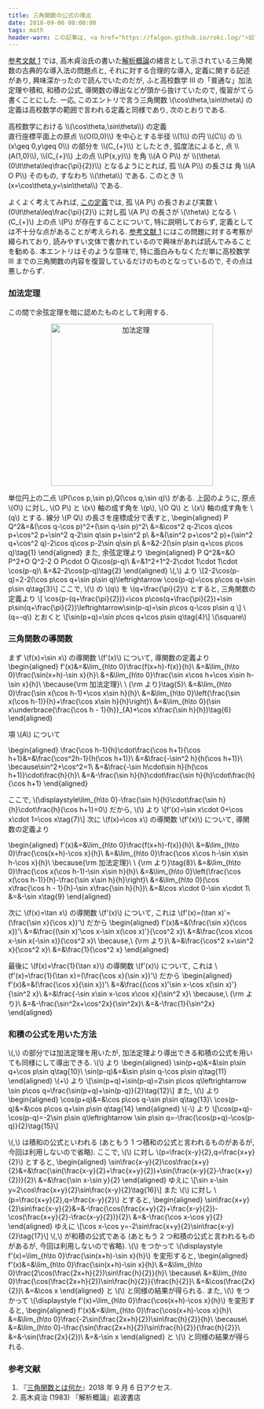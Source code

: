 ```yaml
---
title: 三角関数の公式の導出
date: 2018-09-06 00:00:00
tags: math
header-warn: この記事は, <a href="https://falgon.github.io/roki.log/">旧ブログ</a>から移植された記事です. よって, その内容として, <a href="https://falgon.github.io/roki.log/">旧ブログ</a>に依存した文脈が含まれている可能性があります. 予めご了承下さい.
---
```


[参考文献 1](#ref1) では, 高木貞治氏の書いた[解析概論](#ref2)の緒言として示されている三角関数の古典的な導入法の問題点と,
それに対する合理的な導入, 定義に関する記述があり, 興味深かったので読んでいたのだが, 
ふと高校数学 Ⅲ  の「普通な」加法定理や積和, 和積の公式, 導関数の導出などが頭から抜けていたので, 復習がてら書くことにした.
一応, このエントリで言う三角関数 \\(\cos\theta,\sin\theta\\) の定義は高校数学の範囲で言われる定義と同様であり, 次のとおりである.

<div class="panel panel-default">
  <div class="panel-heading def">
  <a id="hs_trignometric" class="disabled">高校数学における \\(\cos\theta,\sin\theta\\) の定義</a></div>
  <div class="panel-body">
直行座標平面上の原点 \\(O(0,0)\\) を中心とする半径 \\(1\\) の円 \\(C\\) の \\(x\geq 0,y\geq 0\\) の部分を \\(C_{+}\\) としたとき,
弧度法によると, 点 \\(A(1,0)\\), \\(C_{+}\\) 上の点 \\(P(x,y)\\) を角 \\(A O P\\) が \\(\theta\ (0\lt\theta\leq\frac{\pi}{2})\\) となるようにとれば,
孤 \\(A P\\) の長さは 角 \\(A O P\\) そのもの, すなわち \\(\theta\\) である. このとき \\(x=\cos\theta,y=\sin\theta\\) である.
</div>
</div>

よくよく考えてみれば, [この定義](#hs_trignometric)では,
孤 \\(A P\\) の長さおよび実数 \\(0\lt\theta\leq\frac{\pi}{2}\\) に対し孤 \\(A P\\) の長さが \\(\theta\\) となる \\(C_{+}\\) 上の点 
\\(P\\) が存在することについて, 特に説明しておらず, 定義としては不十分な点があることが考えられる.
[参考文献 1](#ref1) にはこの問題に対する考察が綴られており, 読みやすい文体で書かれているので興味があれば読んでみることを勧める.
本エントリはそのような意味で, 特に面白みもなくただ単に高校数学 Ⅲ までの三角関数の内容を復習しているだけのものとなっているので, その点は悪しからず.

### 加法定理
この間で余弦定理を暗に認めたものとして利用する.

<div style="text-align:center;">
<a title="三村周平 [CC BY-SA 3.0 (https://creativecommons.org/licenses/by-sa/3.0)], via Wikimedia Commons" href="https://commons.wikimedia.org/wiki/File:%E5%8A%A0%E6%B3%95%E5%AE%9A%E7%90%86.png"><img width="330" alt="加法定理" src="https://upload.wikimedia.org/wikipedia/commons/thumb/0/07/%E5%8A%A0%E6%B3%95%E5%AE%9A%E7%90%86.png/512px-%E5%8A%A0%E6%B3%95%E5%AE%9A%E7%90%86.png"></a>
</div>

単位円上の二点 \\(P(\cos p,\sin p),Q(\cos q,\sin q)\\) がある.
上図のように, 原点 \\(O\\) に対し, \\(O P\\) と \\(x\\) 軸の成す角を \\(p\\), 
\\(O Q\\) と \\(x\\) 軸の成す角を \\(q\\) とする. 線分 \\(P Q\\) の長さを座標成分で表すと, 
\begin{aligned}
P Q^2&=&(\cos q-\cos p)^2+(\sin q-\sin p)^2\\
&=&\cos^2 q-2\cos q\cos p+\cos^2 p+\sin^2 q-2\sin q\sin p+\sin^2 p\\
&=&(\sin^2 p+\cos^2 p)+(\sin^2 q+\cos^2 q)-2\cos q\cos p-2\sin q\sin p\\
&=&2-2(\sin p\sin q+\cos p\cos q)\tag{1}
\end{aligned}
また, 余弦定理より
\begin{aligned}
P Q^2&=&O P^2+O Q^2-2 O P\cdot O Q\cos(p-q)\\
&=&1^2+1^2-2\cdot 1\cdot 1\cdot \cos(p-q)\\
&=&2-2\cos(p-q)\tag{2}
\end{aligned}
\\(,\\) より
\\[2-2\cos(p-q)=2-2(\cos p\cos q+\sin p\sin q)\leftrightarrow \cos(p-q)=\cos p\cos q+\sin p\sin q\tag{3}\\]
ここで, \\(\\) の \\(q\\) を \\(q+\frac{\pi}{2}\\) とすると, 三角関数の定義より
\\[
\cos{p-(q+\frac{\pi}{2})}=\cos p\cos(q+\frac{\pi}{2})+\sin p\sin(q+\frac{\pi}{2})\leftrightarrow\sin(p-q)=\sin p\cos q-\cos p\sin q
\\]
\\(q=-q\\) とおくと \\[\sin(p+q)=\sin p\cos q+\cos p\sin q\tag{4}\\]
\\(\square\\)

### 三角関数の導関数

まず \\(f(x)=\sin x\\) の導関数 \\(f'(x)\\) について, 導関数の定義より
\begin{aligned}
f'(x)&=&\lim_{h\to 0}\frac{f(x+h)-f(x)}{h}\\
&=&\lim_{h\to 0}\frac{\sin(x+h)-\sin x}{h}\\
&=&\lim_{h\to 0}\frac{\sin x\cos h+\cos x\sin h-\sin x}{h}\ \because{\rm 加法定理}\ \ {\rm より}\tag{5}\\
&=&\lim_{h\to 0}\frac{\sin x(\cos h-1)+\cos x\sin h}{h}\\
&=&\lim_{h\to 0}\left\{\frac{\sin x(\cos h-1)}{h}+\frac{\cos x\sin h}{h}\right\}\\ 
&=&\lim_{h\to 0}(\sin x\underbrace{\frac{\cos h - 1}{h}}_{A}+\cos x\frac{\sin h}{h})\tag{6}
\end{aligned}

項 \\(A\\) について

\begin{aligned}
\frac{\cos h-1}{h}\cdot\frac{\cos h+1}{\cos h+1}&=&\frac{\cos^2h-1}{h(\cos h+1)}\\
&=&\frac{-\sin^2 h}{h(\cos h+1)}\ \because\sin^2+\cos^2=1\\
&=&\frac{-\sin h\cdot\sin h}{h(\cos h+1)}\cdot\frac{h}{h}\\
&=&-\frac{\sin h}{h}\cdot\frac{\sin h}{h}\cdot\frac{h}{\cos h+1}
\end{aligned}

ここで, \\(\displaystyle\lim_{h\to 0}-\frac{\sin h}{h}\cdot\frac{\sin h}{h}\cdot\frac{h}{\cos h+1}=0\\) だから,
\\(\\) より \\[f'(x)=\sin x\cdot 0+\cos x\cdot 1=\cos x\tag{7}\\]
次に \\(f(x)=\cos x\\) の導関数 \\(f'(x)\\) について, 導関数の定義より

\begin{aligned}
f'(x)&=&\lim_{h\to 0}\frac{f(x+h)-f(x)}{h}\\
&=&\lim_{h\to 0}\frac{\cos(x+h)-\cos x}{h}\\
&=&\lim_{h\to 0}\frac{\cos x\cos h-\sin x\sin h-\cos x}{h}\ \because{\rm 加法定理}\ \ {\rm より}\tag{8}\\
&=&\lim_{h\to 0}\frac{\cos x(\cos h-1)-\sin x\sin h}{h}\\
&=&\lim_{h\to 0}\left\{\frac{\cos x(\cos h-1)}{h}-\frac{\sin x\sin h}{h}\right\}\\ 
&=&\lim_{h\to 0}(\cos x\frac{\cos h - 1}{h}-\sin x\frac{\sin h}{h})\\
&=&\cos x\cdot 0-\sin x\cdot 1\\
&=&-\sin x\tag{9}
\end{aligned}

次に \\(f(x)=\tan x\\) の導関数 \\(f'(x)\\) について,
これは \\(f'(x)=(\tan x)'=(\frac{\sin x}{\cos x})'\\) だから
\begin{aligned}
f'(x)&=&(\frac{\sin x}{\cos x})'\\
&=&\frac{(\sin x)'\cos x-\sin x(\cos x)'}{\cos^2 x}\\
&=&\frac{\cos x\cos x-\sin x(-\sin x)}{\cos^2 x}\ \because,\ {\rm より}\\
&=&\frac{\cos^2 x+\sin^2 x}{\cos^2 x}\\
&=&\frac{1}{\cos^2 x}
\end{aligned}

最後に \\(f(x)=\frac{1}{\tan x}\\) の導関数 \\(f'(x)\\) について,
これは \\(f'(x)=\frac{1}{\tan x}=(\frac{\cos x}{\sin x})'\\) だから
\begin{aligned}
f'(x)&=&(\frac{\cos x}{\sin x})'\\
&=&\frac{(\cos x)'\sin x-\cos x(\sin x)'}{\sin^2 x}\\
&=&\frac{-\sin x\sin x-\cos x\cos x}{\sin^2 x}\ \because,\ {\rm より}\\
&=&-\frac{\sin^2x+\cos^2x}{\sin^2x}\\
&=&-\frac{1}{\sin^2x}
\end{aligned}

### 和積の公式を用いた方法

\\(,\\) の部分では加法定理を用いたが, 加法定理より導出できる和積の公式を用いても同様にして導出できる.
\\(\\) より
\begin{aligned}
\sin(p+q)&=&\sin p\sin q+\cos p\sin q\tag{10}\\
\sin(p-q)&=&\sin p\sin q-\cos p\sin q\tag{11}
\end{aligned}
\\(+\\) より \\[\sin(p+q)+\sin(p-q)=2\sin p\cos q\leftrightarrow \sin p\cos q=\frac{\sin(p+q)+\sin(p-q)}{2}\tag{12}\\]
また, \\(\\) より
\begin{aligned}
\cos(p+q)&=&\cos p\cos q-\sin p\sin q\tag{13}\\
\cos(p-q)&=&\cos p\cos q+\sin p\sin q\tag{14}
\end{aligned}
\\(-\\) より 
\\[\cos(p+q)-\cos(p-q)=-2\sin p\sin q\leftrightarrow \sin p\sin q=-\frac{\cos(p+q)-\cos(p-q)}{2}\tag{15}\\]

\\(,\\) は積和の公式といわれる (あともう 1 つ積和の公式と言われるものがあるが, 今回は利用しないので省略). 
ここで, \\(\\) に対し \\(p=\frac{x-y}{2},q=\frac{x+y}{2}\\) とすると,
\begin{aligned}
\sin\frac{x-y}{2}\cos\frac{x+y}{2}&=&\frac{\sin(\frac{x-y}{2}+\frac{x+y}{2})+\sin(\frac{x-y}{2}-\frac{x+y}{2})}{2}\\
&=&\frac{\sin x-\sin y}{2}
\end{aligned}
ゆえに
\\[\sin x-\sin y=2\cos\frac{x+y}{2}\sin\frac{x-y}{2}\tag{16}\\]
また \\(\\) に対し \\(p=\frac{x+y}{2},q=\frac{x-y}{2}\\) とすると,
\begin{aligned}
\sin\frac{x+y}{2}\sin\frac{x-y}{2}&=&-\frac{\cos(\frac{x+y}{2}+\frac{x-y}{2})-\cos(\frac{x+y}{2}-\frac{x-y}{2})}{2}\\
&=&-\frac{\cos x-\cos y}{2}
\end{aligned}
ゆえに
\\[\cos x-\cos y=-2\sin\frac{x+y}{2}\sin\frac{x-y}{2}\tag{17}\\]
\\(,\\) が和積の公式である (あともう 2 つ和積の公式と言われるものがあるが, 今回は利用しないので省略).
\\(\\) をつかって \\(\displaystyle f'(x)=\lim_{h\to 0}\frac{\sin(x+h)-\sin x}{h}\\) を変形すると,
\begin{aligned}
f'(x)&=&\lim_{h\to 0}\frac{\sin(x+h)-\sin x}{h}\\
&=&\lim_{h\to 0}\frac{2\cos(\frac{2x+h}{2})\sin\frac{h}{2}}{h}\ \because\\
&=&\lim_{h\to 0}\frac{\cos(\frac{2x+h}{2})\sin\frac{h}{2}}{\frac{h}{2}}\\
&=&\cos(\frac{2x}{2})\\
&=&\cos x
\end{aligned}
と \\(\\) と同様の結果が得られる. 
また, \\(\\) をつかって \\(\displaystyle f'(x)=\lim_{h\to 0}\frac{\cos(x+h)-\cos x}{h}\\) を変形すると,
\begin{aligned}
f'(x)&=&\lim_{h\to 0}\frac{\cos(x+h)-\cos x}{h}\\
&=&\lim_{h\to 0}\frac{-2\sin(\frac{2x+h}{2})\sin\frac{h}{2}}{h}\ \because\\
&=&\lim_{h\to 0}-\frac{\sin(\frac{2x+h}{2})\sin\frac{h}{2}}{\frac{h}{2}}\\
&=&-\sin(\frac{2x}{2})\\
&=&-\sin x
\end{aligned}
と \\(\\) と同様の結果が得られる.

### 参考文献

1. 『<a id="ref1" href="http://www.ms.u-tokyo.ac.jp/~t-saito/jd/%E4%B8%89%E8%A7%92%E9%96%A2%E6%95%B0.pdf">三角関数とは何か</a>』2018 年 9 月 6 日アクセス.
2. <a id="ref2" class="disabled">高木貞治 (1983) 『解析概論』岩波書店</a>
